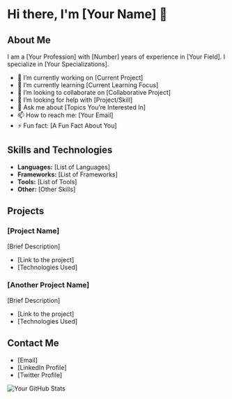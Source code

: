 # Hi there, I'm [Your Name] 👋

## About Me
I am a [Your Profession] with [Number] years of experience in [Your Field]. I specialize in [Your Specializations].

- 🔭 I’m currently working on [Current Project]
- 🌱 I’m currently learning [Current Learning Focus]
- 👯 I’m looking to collaborate on [Collaborative Project]
- 🤔 I’m looking for help with [Project/Skill]
- 💬 Ask me about [Topics You’re Interested In]
- 📫 How to reach me: [Your Email]
- ⚡ Fun fact: [A Fun Fact About You]

## Skills and Technologies
- **Languages:** [List of Languages]
- **Frameworks:** [List of Frameworks]
- **Tools:** [List of Tools]
- **Other:** [Other Skills]

## Projects
### [Project Name]
[Brief Description]
- [Link to the project]
- [Technologies Used]

### [Another Project Name]
[Brief Description]
- [Link to the project]
- [Technologies Used]

## Contact Me
- [Email]
- [LinkedIn Profile]
- [Twitter Profile]

![Your GitHub Stats](https://github-readme-stats.vercel.app/api?username=yourusername&show_icons=true)

